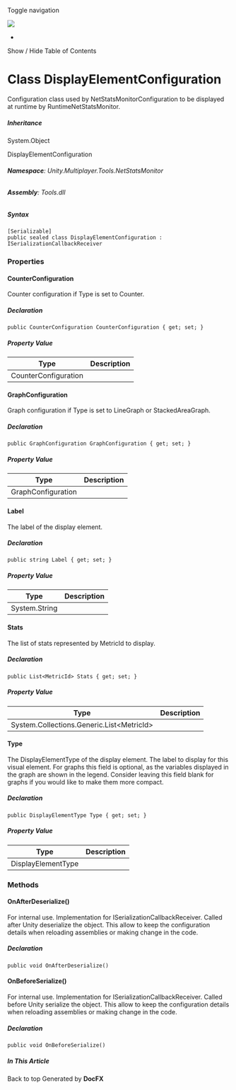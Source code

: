 <div id="wrapper">

<div>

<div class="container">

<div class="navbar-header">

Toggle navigation

<img src="../logo.svg" id="logo" class="svg" />

</div>

<div id="navbar" class="collapse navbar-collapse">

<div class="form-group">

</div>

</div>

</div>

<div class="subnav navbar navbar-default">

<div id="breadcrumb" class="container hide-when-search">

-   

</div>

</div>

</div>

<div class="container body-content hide-when-search" role="main">

<div class="sidenav hide-when-search">

Show / Hide Table of Contents

<div id="sidetoggle" class="sidetoggle collapse">

<div id="sidetoc">

</div>

</div>

</div>

<div class="article row grid-right">

<div class="col-md-10">

# Class DisplayElementConfiguration

<div class="markdown level0 summary">

Configuration class used by NetStatsMonitorConfiguration to be displayed
at runtime by RuntimeNetStatsMonitor.

</div>

<div class="markdown level0 conceptual">

</div>

<div class="inheritance">

##### Inheritance

<div class="level0">

System.Object

</div>

<div class="level1">

DisplayElementConfiguration

</div>

</div>

###### **Namespace**: Unity.Multiplayer.Tools.NetStatsMonitor

###### **Assembly**: Tools.dll

##### Syntax

<div class="codewrapper">

``` lang-csharp
[Serializable]
public sealed class DisplayElementConfiguration : ISerializationCallbackReceiver
```

</div>

### Properties

#### CounterConfiguration

<div class="markdown level1 summary">

Counter configuration if Type is set to Counter.

</div>

<div class="markdown level1 conceptual">

</div>

##### Declaration

<div class="codewrapper">

``` lang-csharp
public CounterConfiguration CounterConfiguration { get; set; }
```

</div>

##### Property Value

| Type                 | Description |
|----------------------|-------------|
| CounterConfiguration |             |

#### GraphConfiguration

<div class="markdown level1 summary">

Graph configuration if Type is set to LineGraph or StackedAreaGraph.

</div>

<div class="markdown level1 conceptual">

</div>

##### Declaration

<div class="codewrapper">

``` lang-csharp
public GraphConfiguration GraphConfiguration { get; set; }
```

</div>

##### Property Value

| Type               | Description |
|--------------------|-------------|
| GraphConfiguration |             |

#### Label

<div class="markdown level1 summary">

The label of the display element.

</div>

<div class="markdown level1 conceptual">

</div>

##### Declaration

<div class="codewrapper">

``` lang-csharp
public string Label { get; set; }
```

</div>

##### Property Value

| Type          | Description |
|---------------|-------------|
| System.String |             |

#### Stats

<div class="markdown level1 summary">

The list of stats represented by MetricId to display.

</div>

<div class="markdown level1 conceptual">

</div>

##### Declaration

<div class="codewrapper">

``` lang-csharp
public List<MetricId> Stats { get; set; }
```

</div>

##### Property Value

| Type                                        | Description |
|---------------------------------------------|-------------|
| System.Collections.Generic.List\<MetricId\> |             |

#### Type

<div class="markdown level1 summary">

The DisplayElementType of the display element. The label to display for
this visual element. For graphs this field is optional, as the variables
displayed in the graph are shown in the legend. Consider leaving this
field blank for graphs if you would like to make them more compact.

</div>

<div class="markdown level1 conceptual">

</div>

##### Declaration

<div class="codewrapper">

``` lang-csharp
public DisplayElementType Type { get; set; }
```

</div>

##### Property Value

| Type               | Description |
|--------------------|-------------|
| DisplayElementType |             |

### Methods

#### OnAfterDeserialize()

<div class="markdown level1 summary">

For internal use. Implementation for ISerializationCallbackReceiver.
Called after Unity deserialize the object. This allow to keep the
configuration details when reloading assemblies or making change in the
code.

</div>

<div class="markdown level1 conceptual">

</div>

##### Declaration

<div class="codewrapper">

``` lang-csharp
public void OnAfterDeserialize()
```

</div>

#### OnBeforeSerialize()

<div class="markdown level1 summary">

For internal use. Implementation for ISerializationCallbackReceiver.
Called before Unity serialize the object. This allow to keep the
configuration details when reloading assemblies or making change in the
code.

</div>

<div class="markdown level1 conceptual">

</div>

##### Declaration

<div class="codewrapper">

``` lang-csharp
public void OnBeforeSerialize()
```

</div>

</div>

<div class="hidden-sm col-md-2" role="complementary">

<div class="sideaffix">

<div class="contribution">

</div>

##### In This Article

<div>

</div>

</div>

</div>

</div>

</div>

<div class="grad-bottom">

</div>

<div class="footer">

<div class="container">

Back to top Generated by **DocFX**

</div>

</div>

</div>
